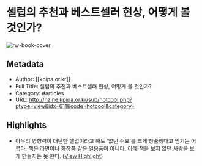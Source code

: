 # 셀럽의 추천과 베스트셀러 현상, 어떻게 볼 것인가?

![rw-book-cover](http://nzine.kpipa.or.kr/admin/data/bbs/hotcool/2212051126171_1.jpg)

## Metadata
- Author: [[kpipa.or.kr]]
- Full Title: 셀럽의 추천과 베스트셀러 현상, 어떻게 볼 것인가?
- Category: #articles
- URL: http://nzine.kpipa.or.kr/sub/hotcool.php?ptype=view&idx=611&code=hotcool&category=

## Highlights
- 아무리 영향력이 대단한 셀럽이라고 해도 ‘없던 수요’를 크게 창출했다고 믿기는 어렵다. 책은 라면이나 화장품 같은 일용품이 아니다. 아예 책을 보지 않던 사람을 보게 만들지는 못 한다. ([View Highlight](https://read.readwise.io/read/01gp7y1p314w79pa4bddnkb01d))
